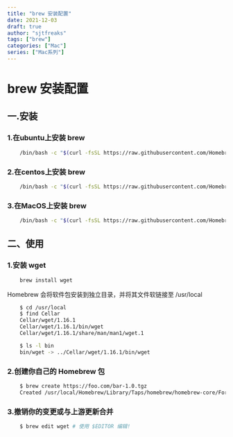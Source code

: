 ```yaml
---
title: "brew 安装配置"
date: 2021-12-03
draft: true
author: "sjtfreaks"
tags: ["brew"]
categories: ["Mac"]
series: ["Mac系列"]
---
```

# brew 安装配置
## 一.安装
### 1.在ubuntu上安装 brew
```sh
    /bin/bash -c "$(curl -fsSL https://raw.githubusercontent.com/Homebrew/install/HEAD/install.sh)"
```
### 2.在centos上安装 brew
```sh
    /bin/bash -c "$(curl -fsSL https://raw.githubusercontent.com/Homebrew/install/HEAD/install.sh)"
``` 
### 3.在MacOS上安装 brew
```sh
    /bin/bash -c "$(curl -fsSL https://raw.githubusercontent.com/Homebrew/install/HEAD/install.sh)"
```
## 二、使用
### 1.安装 wget
```sh
    brew install wget
```
Homebrew 会将软件包安装到独立目录，并将其文件软链接至 /usr/local  
```sh
    $ cd /usr/local
    $ find Cellar
    Cellar/wget/1.16.1
    Cellar/wget/1.16.1/bin/wget
    Cellar/wget/1.16.1/share/man/man1/wget.1

    $ ls -l bin
    bin/wget -> ../Cellar/wget/1.16.1/bin/wget
```
### 2.创建你自己的 Homebrew 包
```sh
    $ brew create https://foo.com/bar-1.0.tgz
    Created /usr/local/Homebrew/Library/Taps/homebrew/homebrew-core/Formula/bar.rb
```
### 3.撤销你的变更或与上游更新合并
```sh
    $ brew edit wget # 使用 $EDITOR 编辑!
```